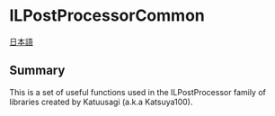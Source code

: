 # ILPostProcessorCommon
[日本語](README_ja.md)

## Summary
This is a set of useful functions used in the ILPostProcessor family of libraries created by Katuusagi (a.k.a Katsuya100).
